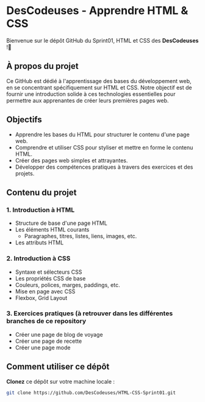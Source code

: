 # DesCodeuses - Apprendre HTML & CSS
Bienvenue sur le dépôt GitHub du Sprint01, HTML et CSS des **DesCodeuses** !🚀

## À propos du projet

Ce GitHub est dédié à l'apprentissage des bases du développement web, en se concentrant spécifiquement sur HTML et CSS. Notre objectif est de fournir une introduction solide à ces technologies essentielles pour permettre aux apprenantes de créer leurs premières pages web.

## Objectifs

- Apprendre les bases du HTML pour structurer le contenu d'une page web.
- Comprendre et utiliser CSS pour styliser et mettre en forme le contenu HTML.
- Créer des pages web simples et attrayantes.
- Développer des compétences pratiques à travers des exercices et des projets.

## Contenu du projet

### 1. Introduction à HTML

- Structure de base d'une page HTML
- Les éléments HTML courants
    - Paragraphes, titres, listes, liens, images, etc.
- Les attributs HTML

### 2. Introduction à CSS

- Syntaxe et sélecteurs CSS
- Les propriétés CSS de base
- Couleurs, polices, marges, paddings, etc.
- Mise en page avec CSS
- Flexbox, Grid Layout

### 3. Exercices pratiques (à retrouver dans les différentes branches de ce repository

- Créer une page de blog de voyage
- Créer une page de recette
- Créer une page mode

## Comment utiliser ce dépôt

**Clonez** ce dépôt sur votre machine locale :
   ```bash
   git clone https://github.com/DesCodeuses/HTML-CSS-Sprint01.git






